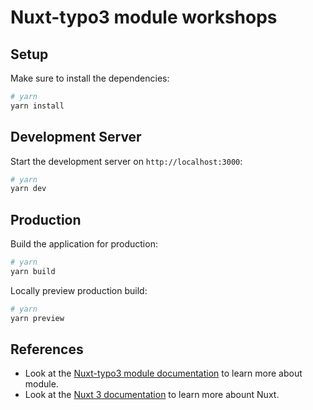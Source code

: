 # Nuxt-typo3 module workshops

## Setup

Make sure to install the dependencies:

```bash
# yarn
yarn install
```

## Development Server

Start the development server on `http://localhost:3000`:

```bash
# yarn
yarn dev
```

## Production

Build the application for production:

```bash
# yarn
yarn build

```

Locally preview production build:

```bash
# yarn
yarn preview
```

## References

- Look at the [Nuxt-typo3 module documentation](https://t3headless.macopedia.io/nuxt-typo3/introduction) to learn more about module.
- Look at the [Nuxt 3 documentation](https://nuxt.com/docs/getting-started/introduction) to learn more abount Nuxt.
